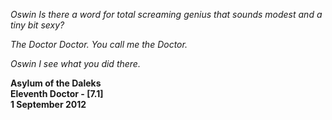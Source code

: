 _Oswin_ _Is there a word for total screaming genius that sounds modest and a tiny bit sexy?_

_The Doctor_ _Doctor. You call me the Doctor._

_Oswin_ _I see what you did there._

**Asylum of the Daleks  
Eleventh Doctor - [7.1]  
1 September 2012**